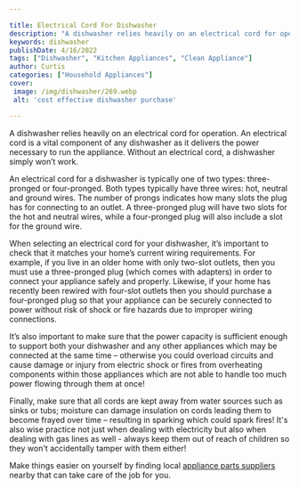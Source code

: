 ```yaml
---

title: Electrical Cord For Dishwasher
description: "A dishwasher relies heavily on an electrical cord for operation. An electrical cord is a vital component of any dishwasher as it d...learn about it in this post"
keywords: dishwasher
publishDate: 4/16/2022
tags: ["Dishwasher", "Kitchen Appliances", "Clean Appliance"]
author: Curtis
categories: ["Household Appliances"]
cover: 
 image: /img/dishwasher/269.webp
 alt: 'cost effective dishwasher purchase'

---
```


A dishwasher relies heavily on an electrical cord for operation. An electrical cord is a vital component of any dishwasher as it delivers the power necessary to run the appliance. Without an electrical cord, a dishwasher simply won’t work.

An electrical cord for a dishwasher is typically one of two types: three-pronged or four-pronged. Both types typically have three wires: hot, neutral and ground wires. The number of prongs indicates how many slots the plug has for connecting to an outlet. A three-pronged plug will have two slots for the hot and neutral wires, while a four-pronged plug will also include a slot for the ground wire.

When selecting an electrical cord for your dishwasher, it’s important to check that it matches your home’s current wiring requirements. For example, if you live in an older home with only two-slot outlets, then you must use a three-pronged plug (which comes with adapters) in order to connect your appliance safely and properly. Likewise, if your home has recently been rewired with four-slot outlets then you should purchase a four-pronged plug so that your appliance can be securely connected to power without risk of shock or fire hazards due to improper wiring connections. 

It’s also important to make sure that the power capacity is sufficient enough to support both your dishwasher and any other appliances which may be connected at the same time – otherwise you could overload circuits and cause damage or injury from electric shock or fires from overheating components within those appliances which are not able to handle too much power flowing through them at once! 

Finally, make sure that all cords are kept away from water sources such as sinks or tubs; moisture can damage insulation on cords leading them to become frayed over time – resulting in sparking which could spark fires! It's also wise practice not just when dealing with electricity but also when dealing with gas lines as well - always keep them out of reach of children so they won't accidentally tamper with them either!

Make things easier on yourself by finding local <a href="/pages/appliance-parts-suppliers/">appliance parts suppliers</a> nearby that can take care of the job for you.